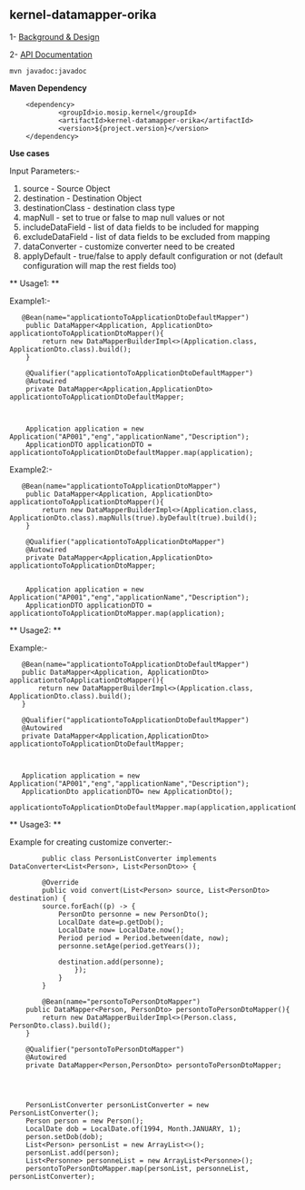 ## kernel-datamapper-orika

 1- [Background & Design](../../docs/design/kernel/kernel-datamapper.md)
 


 2- [API Documentation <TBA>](TBA)
 
 
 ```
 mvn javadoc:javadoc

 ```
 
 
**Maven Dependency**

```
	<dependency>
			<groupId>io.mosip.kernel</groupId>
			<artifactId>kernel-datamapper-orika</artifactId>
			<version>${project.version}</version>
	</dependency>

```
 
 
**Use cases**

Input Parameters:-
1. source - Source Object
2. destination - Destination Object
3. destinationClass - destination class type
4. mapNull - set to true or false to map null values or not
5. includeDataField - list of data fields to be included for mapping
6. excludeDataField - list of data fields to be excluded from mapping 
7. dataConverter - customize converter need to be created
8. applyDefault - true/false to apply default configuration or not (default configuration will map the rest fields too)
 
 
 
** Usage1: **
 


Example1:-

```
   @Bean(name="applicationtoToApplicationDtoDefaultMapper")
	public DataMapper<Application, ApplicationDto> applicationtoToApplicationDtoMapper(){
		return new DataMapperBuilderImpl<>(Application.class, ApplicationDto.class).build();
	}
	
	@Qualifier("applicationtoToApplicationDtoDefaultMapper")
	@Autowired
	private DataMapper<Application,ApplicationDto> applicationtoToApplicationDtoDefaultMapper;
		
		
		
	Application application = new Application("AP001","eng","applicationName","Description");
	ApplicationDTO applicationDTO = applicationtoToApplicationDtoDefaultMapper.map(application);
```

Example2:-

```
   @Bean(name="applicationtoToApplicationDtoMapper")
	public DataMapper<Application, ApplicationDto> applicationtoToApplicationDtoMapper(){
		return new DataMapperBuilderImpl<>(Application.class, ApplicationDto.class).mapNulls(true).byDefault(true).build();
	}
	
	@Qualifier("applicationtoToApplicationDtoMapper")
	@Autowired
	private DataMapper<Application,ApplicationDto> applicationtoToApplicationDtoMapper;
		
		
	Application application = new Application("AP001","eng","applicationName","Description");
	ApplicationDTO applicationDTO = applicationtoToApplicationDtoMapper.map(application);
```

** Usage2: **
 
Example:-
 
 ```
	@Bean(name="applicationtoToApplicationDtoDefaultMapper")
	public DataMapper<Application, ApplicationDto> applicationtoToApplicationDtoMapper(){
		return new DataMapperBuilderImpl<>(Application.class, ApplicationDto.class).build();
	}
	
	@Qualifier("applicationtoToApplicationDtoDefaultMapper")
	@Autowired
	private DataMapper<Application,ApplicationDto> applicationtoToApplicationDtoDefaultMapper;
		
		
		
	Application application = new Application("AP001","eng","applicationName","Description");
	ApplicationDto applicationDTO= new ApplicationDto();
	applicationtoToApplicationDtoDefaultMapper.map(application,applicationDTO);
 ```


** Usage3: **


Example for creating customize converter:-

```
		public class PersonListConverter implements DataConverter<List<Person>, List<PersonDto>> {

		@Override
		public void convert(List<Person> source, List<PersonDto> destination) {
		source.forEach((p) -> {
			PersonDto personne = new PersonDto();
			LocalDate date=p.getDob();
			LocalDate now= LocalDate.now();
			Period period = Period.between(date, now);
			personne.setAge(period.getYears());
         
			destination.add(personne);
				});
			}
		}
```

```
		@Bean(name="persontoToPersonDtoMapper")
	public DataMapper<Person, PersonDto> persontoToPersonDtoMapper(){
		return new DataMapperBuilderImpl<>(Person.class, PersonDto.class).build();
	}
	
	@Qualifier("persontoToPersonDtoMapper")
	@Autowired
	private DataMapper<Person,PersonDto> persontoToPersonDtoMapper;
		
	
		
		
	PersonListConverter personListConverter = new PersonListConverter();
	Person person = new Person();
	LocalDate dob = LocalDate.of(1994, Month.JANUARY, 1);
	person.setDob(dob);
	List<Person> personList = new ArrayList<>();
	personList.add(person);
	List<Personne> personneList = new ArrayList<Personne>();
	persontoToPersonDtoMapper.map(personList, personneList, personListConverter);
```